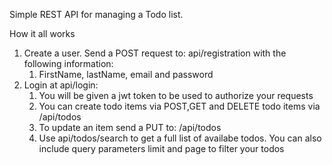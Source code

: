 Simple REST API for managing a Todo list. 

How it all works
1. Create a user. Send a POST request to: api/registration with the following information: 
   1. FirstName, lastName, email and password
2. Login at api/login: 
   1. You will be given a jwt token to be used to authorize your requests
   2. You can create todo items via POST,GET and DELETE todo items via /api/todos
   3. To update an item send a PUT to: /api/todos
   4. Use api/todos/search to get a full list of availabe todos. You can also include query parameters limit and page to filter your todos